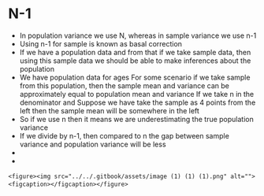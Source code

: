 # N-1

* In population variance we use N, whereas in sample variance we use n-1
* Using n-1 for sample is known as basal correction
* If we have a population data and from that if we take sample data, then using this sample data we should be able to make inferences about the population
* We have population data for ages For some scenario if we take sample from this population, then the sample mean and variance can be approximately equal to population mean and variance If we take n in the denominator and Suppose we have take the sample as 4 points from the left then the sample mean will be somewhere in the left
* So if we use n then it means we are underestimating the true population variance
* If we divide by n-1, then compared to n the gap between sample variance and population variance will be less
*
*

    <figure><img src="../../.gitbook/assets/image (1) (1) (1).png" alt=""><figcaption></figcaption></figure>

